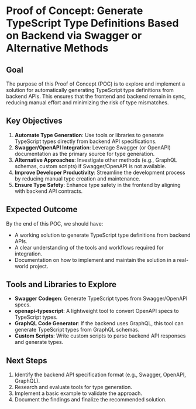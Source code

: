 # Proof of Concept: Generate TypeScript Type Definitions Based on Backend via Swagger or Alternative Methods

## Goal

The purpose of this Proof of Concept (POC) is to explore and implement a solution for automatically generating TypeScript type definitions from backend APIs. This ensures that the frontend and backend remain in sync, reducing manual effort and minimizing the risk of type mismatches.

## Key Objectives

1. **Automate Type Generation**: Use tools or libraries to generate TypeScript types directly from backend API specifications.
2. **Swagger/OpenAPI Integration**: Leverage Swagger (or OpenAPI) documentation as the primary source for type generation.
3. **Alternative Approaches**: Investigate other methods (e.g., GraphQL schemas, custom scripts) if Swagger/OpenAPI is not available.
4. **Improve Developer Productivity**: Streamline the development process by reducing manual type creation and maintenance.
5. **Ensure Type Safety**: Enhance type safety in the frontend by aligning with backend API contracts.

## Expected Outcome

By the end of this POC, we should have:

- A working solution to generate TypeScript type definitions from backend APIs.
- A clear understanding of the tools and workflows required for integration.
- Documentation on how to implement and maintain the solution in a real-world project.

## Tools and Libraries to Explore

- **Swagger Codegen**: Generate TypeScript types from Swagger/OpenAPI specs.
- **openapi-typescript**: A lightweight tool to convert OpenAPI specs to TypeScript types.
- **GraphQL Code Generator**: If the backend uses GraphQL, this tool can generate TypeScript types from GraphQL schemas.
- **Custom Scripts**: Write custom scripts to parse backend API responses and generate types.

## Next Steps

1. Identify the backend API specification format (e.g., Swagger, OpenAPI, GraphQL).
2. Research and evaluate tools for type generation.
3. Implement a basic example to validate the approach.
4. Document the findings and finalize the recommended solution.
